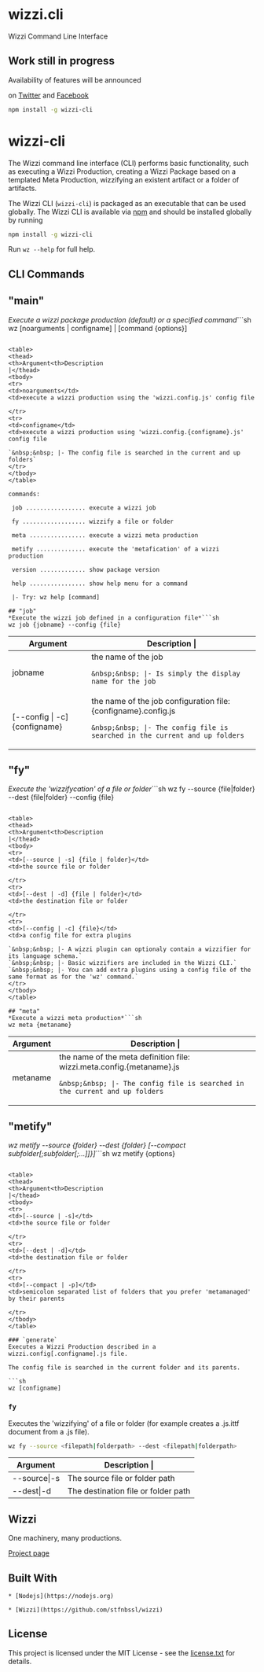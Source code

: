# wizzi.cli

Wizzi Command Line Interface




## Work still in progress

Availability of features will be announced

on [Twitter](https://twitter.com/wizziteam) and [Facebook](https://www.facebook.com/wizzifactory)


```sh
npm install -g wizzi-cli
```
# wizzi-cli
The Wizzi command line interface (CLI) performs basic functionality, such as executing a Wizzi Production, creating a Wizzi Package based on a templated Meta Production, wizzifying an existent artifact or a folder of artifacts.

The Wizzi CLI (`wizzi-cli`) is packaged as an executable that can be used globally. The Wizzi CLI is available via [npm](https://www.npmjs.com/) and should be installed globally by running

```sh
npm install -g wizzi-cli
```
Run `wz --help` for full help.

## CLI Commands
## "main"
*Execute a wizzi package production (default) or a specified command*```sh
wz [noarguments | configname] | [command {options}]
```

<table>
<thead>
<th>Argument<th>Description                                                                                                                                                                                                                         |</thead>
<tbody>
<tr>
<td>noarguments</td>
<td>execute a wizzi production using the 'wizzi.config.js' config file

</tr>
<tr>
<td>configname</td>
<td>execute a wizzi production using 'wizzi.config.{configname}.js' config file

`&nbsp;&nbsp; |- The config file is searched in the current and up folders`
</tr>
</tbody>
</table>

commands:

 job ................. execute a wizzi job

 fy .................. wizzify a file or folder

 meta ................ execute a wizzi meta production

 metify .............. execute the 'metafication' of a wizzi production

 version ............. show package version

 help ................ show help menu for a command

 |- Try: wz help [command]

## "job"
*Execute the wizzi job defined in a configuration file*```sh
wz job {jobname} --config {file}
```

<table>
<thead>
<th>Argument<th>Description                                                                                                                                                                                                                         |</thead>
<tbody>
<tr>
<td>jobname</td>
<td>the name of the job

`&nbsp;&nbsp; |- Is simply the display name for the job`
</tr>
<tr>
<td>[--config | -c] {configname}</td>
<td>the name of the job configuration file: {configname}.config.js

`&nbsp;&nbsp; |- The config file is searched in the current and up folders`
</tr>
</tbody>
</table>

## "fy"
*Execute the 'wizzifycation' of a file or folder*```sh
wz fy --source {file|folder} --dest {file|folder} --config {file}
```

<table>
<thead>
<th>Argument<th>Description                                                                                                                                                                                                                         |</thead>
<tbody>
<tr>
<td>[--source | -s] {file | folder}</td>
<td>the source file or folder

</tr>
<tr>
<td>[--dest | -d] {file | folder}</td>
<td>the destination file or folder

</tr>
<tr>
<td>[--config | -c] {file}</td>
<td>a config file for extra plugins

`&nbsp;&nbsp; |- A wizzi plugin can optionaly contain a wizzifier for its language schema.`
`&nbsp;&nbsp; |- Basic wizzifiers are included in the Wizzi CLI.`
`&nbsp;&nbsp; |- You can add extra plugins using a config file of the same format as for the 'wz' command.`
</tr>
</tbody>
</table>

## "meta"
*Execute a wizzi meta production*```sh
wz meta {metaname}
```

<table>
<thead>
<th>Argument<th>Description                                                                                                                                                                                                                         |</thead>
<tbody>
<tr>
<td>metaname</td>
<td>the name of the meta definition file: wizzi.meta.config.{metaname}.js

`&nbsp;&nbsp; |- The config file is searched in the current and up folders`
</tr>
</tbody>
</table>

## "metify"
*wz metify --source {folder} --dest {folder} [--compact subfolder[;subfolder[;...]]}]*```sh
wz metify {options}
```

<table>
<thead>
<th>Argument<th>Description                                                                                                                                                                                                                         |</thead>
<tbody>
<tr>
<td>[--source | -s]</td>
<td>the source file or folder

</tr>
<tr>
<td>[--dest | -d]</td>
<td>the destination file or folder

</tr>
<tr>
<td>[--compact | -p]</td>
<td>semicolon separated list of folders that you prefer 'metamanaged' by their parents

</tr>
</tbody>
</table>

### `generate`
Executes a Wizzi Production described in a wizzi.config[.configname].js file.

The config file is searched in the current folder and its parents.

```sh
wz [configname]
```
### `fy`
Executes the 'wizzifying' of a file or folder (for example creates a .js.ittf document from a .js file).

```sh
wz fy --source <filepath|folderpath> --dest <filepath|folderpath>
```

<table>
<thead>
<th>Argument<th>Description                                                                                                                                                                                                                             |</thead>
<tbody>
<tr>
<td>--source|-s <filepath|folderpath></td>
<td>The source file or folder path</td>
</tr>
<tr>
<td>--dest|-d <filepath|folderpath></td>
<td>The destination file or folder path</td>
</tr>
</tbody>
</table>



## Wizzi

One machinery, many productions.




<p><a href="https://stfnbssl.github.io/wizzi">Project page</a></p>

## Built With
    * [Nodejs](https://nodejs.org)
    
    * [Wizzi](https://github.com/stfnbssl/wizzi)
    

## License

<p>This project is licensed under the MIT License - see the <a href="license.txt">license.txt</a> for details.</p>

